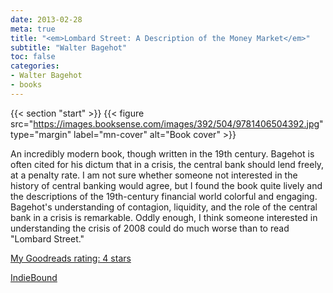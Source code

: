 ```yaml
---
date: 2013-02-28
meta: true
title: "<em>Lombard Street: A Description of the Money Market</em>"
subtitle: "Walter Bagehot"
toc: false
categories:
- Walter Bagehot
- books
---
```


{{< section "start" >}}
{{< figure src="https://images.booksense.com/images/392/504/9781406504392.jpg" type="margin" label="mn-cover" alt="Book cover" >}}

An incredibly modern book, though written in the 19th century. Bagehot is often cited for his dictum that in a crisis, the central bank should lend freely, at a penalty rate. I am not sure whether someone not interested in the history of central banking would agree, but I found the book quite lively and the descriptions of the 19th-century financial world colorful and engaging. Bagehot's understanding of contagion, liquidity, and the role of the central bank in a crisis is remarkable. Oddly enough, I think someone interested in understanding the crisis of 2008 could do much worse than to read "Lombard Street."

[My Goodreads rating: 4 stars](https://www.goodreads.com/review/show/522076545)  

[IndieBound](https://www.indiebound.org/book/9781406504392)
